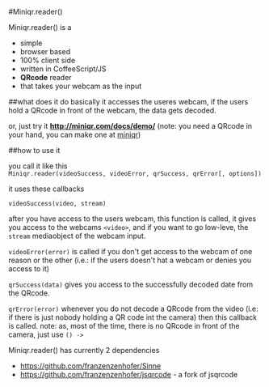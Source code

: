 #Miniqr.reader()

Miniqr.reader() is a
  
  * simple
  * browser based
  * 100% client side 
  * written in CoffeeScript/JS
  * <b>QRcode</b> reader
  * that takes your webcam as the input
  
##what does it do
basically it accesses the useres webcam, if the users hold a QRcode in front of the webcam, the data gets decoded.

or, just try it <b><a href="http://miniqr.com/docs/demo/">http://miniqr.com/docs/demo/</a></b> (note: you need a QRcode in your hand, you can make one at <a href="http://miniqr.com/">miniqr</a>)


##how to use it

you call it like this  
 `Miniqr.reader(videoSuccess, videoError, qrSuccess, qrError[, options])`
 
it uses these callbacks

`videoSuccess(video, stream)`

after you have access to the users webcam, this function is called, it  gives you access to the webcams `<video>`, and if you want to go low-leve, the `stream` mediaobject of the webcam input.

`videoError(error)` is called if you don't get access to the webcam of one reason or the other (i.e.: if the users doesn't hat a webcam or denies you access to it)

`qrSuccess(data)` gives you access to the successfully decoded date from the QRcode.

`qrError(error)` whenever you do not decode a QRcode from the video (i.e: if there is just nobody holding a QR code int the camera) then this callback is called. note: as, most of the time, there is no QRcode in front of the camera, just use `() ->` 

Miniqr.reader() has currently 2 dependencies

 * <a href="https://github.com/franzenzenhofer/Sinne">https://github.com/franzenzenhofer/Sinne</a>
 * <a href="https://github.com/franzenzenhofer/jsqrcode">https://github.com/franzenzenhofer/jsqrcode</a> - a fork of jsqrcode
 